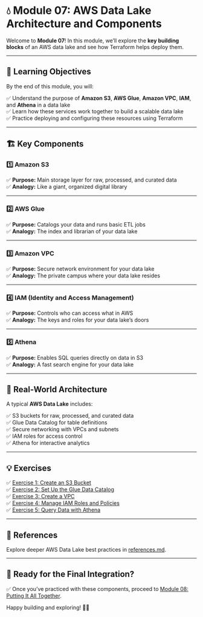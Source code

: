 # 💧 Module 07: AWS Data Lake Architecture and Components

Welcome to **Module 07**! In this module, we’ll explore the **key building blocks** of an AWS data lake and see how Terraform helps deploy them.

---

## 📖 Learning Objectives

By the end of this module, you will:

✅ Understand the purpose of **Amazon S3**, **AWS Glue**, **Amazon VPC**, **IAM**, and **Athena** in a data lake  
✅ Learn how these services work together to build a scalable data lake  
✅ Practice deploying and configuring these resources using Terraform

---

## 🏗️ Key Components

### 1️⃣ Amazon S3

✅ **Purpose:** Main storage layer for raw, processed, and curated data  
✅ **Analogy:** Like a giant, organized digital library

---

### 2️⃣ AWS Glue

✅ **Purpose:** Catalogs your data and runs basic ETL jobs  
✅ **Analogy:** The index and librarian of your data lake

---

### 3️⃣ Amazon VPC

✅ **Purpose:** Secure network environment for your data lake  
✅ **Analogy:** The private campus where your data lake resides

---

### 4️⃣ IAM (Identity and Access Management)

✅ **Purpose:** Controls who can access what in AWS  
✅ **Analogy:** The keys and roles for your data lake’s doors

---

### 5️⃣ Athena

✅ **Purpose:** Enables SQL queries directly on data in S3  
✅ **Analogy:** A fast search engine for your data lake

---

## 🚀 Real-World Architecture

A typical **AWS Data Lake** includes:

✅ S3 buckets for raw, processed, and curated data  
✅ Glue Data Catalog for table definitions  
✅ Secure networking with VPCs and subnets  
✅ IAM roles for access control  
✅ Athena for interactive analytics

---

## 💡 Exercises

✅ [Exercise 1: Create an S3 Bucket](exercises/exercise-1.md)  
✅ [Exercise 2: Set Up the Glue Data Catalog](exercises/exercise-2.md)  
✅ [Exercise 3: Create a VPC](exercises/exercise-3.md)  
✅ [Exercise 4: Manage IAM Roles and Policies](exercises/exercise-4.md)  
✅ [Exercise 5: Query Data with Athena](exercises/exercise-5.md)

---

## 🔗 References

Explore deeper AWS Data Lake best practices in [references.md](references.md).

---

## 🎉 Ready for the Final Integration?

✅ Once you’ve practiced with these components, proceed to [Module 08: Putting It All Together](../module-08-putting-it-all-together/README.md).

Happy building and exploring! 🚀✨

